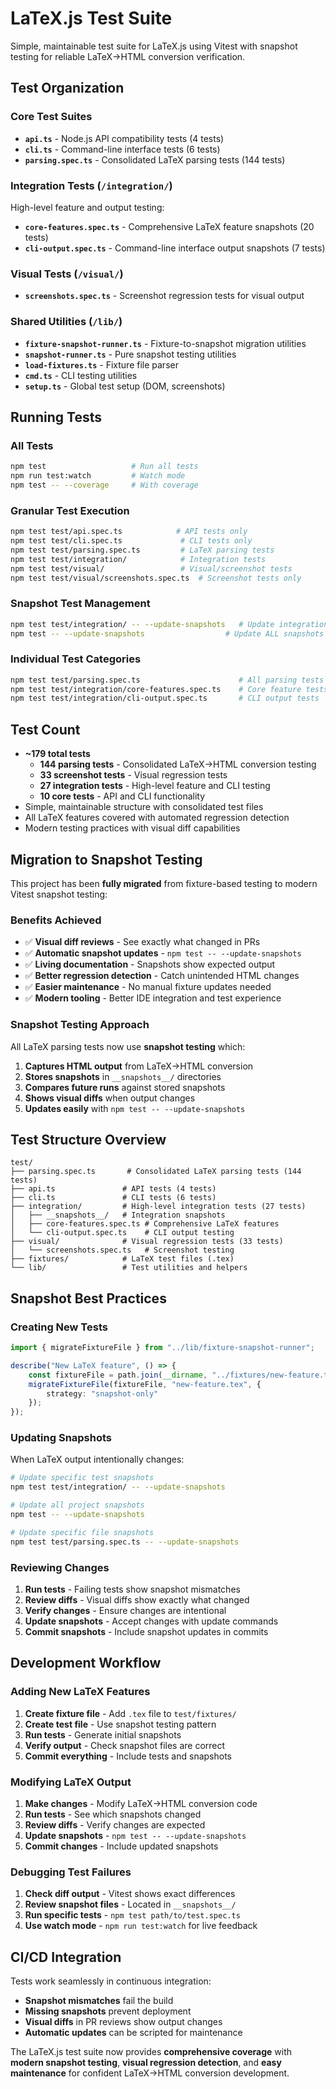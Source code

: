 # LaTeX.js Test Suite

Simple, maintainable test suite for LaTeX.js using Vitest with snapshot testing for reliable LaTeX→HTML conversion verification.

## Test Organization

### Core Test Suites
- **`api.ts`** - Node.js API compatibility tests (4 tests)
- **`cli.ts`** - Command-line interface tests (6 tests) 
- **`parsing.spec.ts`** - Consolidated LaTeX parsing tests (144 tests)

### Integration Tests (`/integration/`)
High-level feature and output testing:
- **`core-features.spec.ts`** - Comprehensive LaTeX feature snapshots (20 tests)
- **`cli-output.spec.ts`** - Command-line interface output snapshots (7 tests)

### Visual Tests (`/visual/`)
- **`screenshots.spec.ts`** - Screenshot regression tests for visual output

### Shared Utilities (`/lib/`)
- **`fixture-snapshot-runner.ts`** - Fixture-to-snapshot migration utilities
- **`snapshot-runner.ts`** - Pure snapshot testing utilities
- **`load-fixtures.ts`** - Fixture file parser
- **`cmd.ts`** - CLI testing utilities
- **`setup.ts`** - Global test setup (DOM, screenshots)

## Running Tests

### All Tests
```bash
npm test                   # Run all tests
npm run test:watch         # Watch mode
npm test -- --coverage     # With coverage
```

### Granular Test Execution
```bash
npm test test/api.spec.ts            # API tests only
npm test test/cli.spec.ts             # CLI tests only
npm test test/parsing.spec.ts         # LaTeX parsing tests
npm test test/integration/            # Integration tests
npm test test/visual/                 # Visual/screenshot tests
npm test test/visual/screenshots.spec.ts  # Screenshot tests only
```

### Snapshot Test Management
```bash
npm test test/integration/ -- --update-snapshots   # Update integration snapshots
npm test -- --update-snapshots                  # Update ALL snapshots in project
```

### Individual Test Categories
```bash
npm test test/parsing.spec.ts                      # All parsing tests
npm test test/integration/core-features.spec.ts    # Core feature tests
npm test test/integration/cli-output.spec.ts       # CLI output tests
```

## Test Count
- **~179 total tests**
  - **144 parsing tests** - Consolidated LaTeX→HTML conversion testing
  - **33 screenshot tests** - Visual regression tests  
  - **27 integration tests** - High-level feature and CLI testing
  - **10 core tests** - API and CLI functionality
- Simple, maintainable structure with consolidated test files
- All LaTeX features covered with automated regression detection
- Modern testing practices with visual diff capabilities

## Migration to Snapshot Testing

This project has been **fully migrated** from fixture-based testing to modern Vitest snapshot testing:

### Benefits Achieved
- ✅ **Visual diff reviews** - See exactly what changed in PRs
- ✅ **Automatic snapshot updates** - `npm test -- --update-snapshots`
- ✅ **Living documentation** - Snapshots show expected output
- ✅ **Better regression detection** - Catch unintended HTML changes
- ✅ **Easier maintenance** - No manual fixture updates needed
- ✅ **Modern tooling** - Better IDE integration and test experience

### Snapshot Testing Approach
All LaTeX parsing tests now use **snapshot testing** which:
1. **Captures HTML output** from LaTeX→HTML conversion
2. **Stores snapshots** in `__snapshots__/` directories
3. **Compares future runs** against stored snapshots  
4. **Shows visual diffs** when output changes
5. **Updates easily** with `npm test -- --update-snapshots`

## Test Structure Overview

```
test/
├── parsing.spec.ts       # Consolidated LaTeX parsing tests (144 tests)
├── api.ts               # API tests (4 tests)
├── cli.ts               # CLI tests (6 tests)
├── integration/         # High-level integration tests (27 tests)
│   ├── __snapshots__/   # Integration snapshots
│   ├── core-features.spec.ts # Comprehensive LaTeX features
│   └── cli-output.spec.ts    # CLI output testing
├── visual/              # Visual regression tests (33 tests)
│   └── screenshots.spec.ts   # Screenshot testing
├── fixtures/            # LaTeX test files (.tex)
└── lib/                 # Test utilities and helpers
```

## Snapshot Best Practices

### Creating New Tests
```typescript
import { migrateFixtureFile } from "../lib/fixture-snapshot-runner";

describe("New LaTeX feature", () => {
	const fixtureFile = path.join(__dirname, "../fixtures/new-feature.tex");
	migrateFixtureFile(fixtureFile, "new-feature.tex", {
		strategy: "snapshot-only"
	});
});
```

### Updating Snapshots
When LaTeX output intentionally changes:
```bash
# Update specific test snapshots
npm test test/integration/ -- --update-snapshots

# Update all project snapshots
npm test -- --update-snapshots

# Update specific file snapshots
npm test test/parsing.spec.ts -- --update-snapshots
```

### Reviewing Changes
1. **Run tests** - Failing tests show snapshot mismatches
2. **Review diffs** - Visual diffs show exactly what changed
3. **Verify changes** - Ensure changes are intentional
4. **Update snapshots** - Accept changes with update commands
5. **Commit snapshots** - Include snapshot updates in commits

## Development Workflow

### Adding New LaTeX Features
1. **Create fixture file** - Add `.tex` file to `test/fixtures/`
2. **Create test file** - Use snapshot testing pattern
3. **Run tests** - Generate initial snapshots
4. **Verify output** - Check snapshot files are correct
5. **Commit everything** - Include tests and snapshots

### Modifying LaTeX Output
1. **Make changes** - Modify LaTeX→HTML conversion code
2. **Run tests** - See which snapshots changed
3. **Review diffs** - Verify changes are expected
4. **Update snapshots** - `npm test -- --update-snapshots`
5. **Commit changes** - Include updated snapshots

### Debugging Test Failures
1. **Check diff output** - Vitest shows exact differences
2. **Review snapshot files** - Located in `__snapshots__/`
3. **Run specific tests** - `npm test path/to/test.spec.ts`
4. **Use watch mode** - `npm run test:watch` for live feedback

## CI/CD Integration

Tests work seamlessly in continuous integration:
- **Snapshot mismatches** fail the build
- **Missing snapshots** prevent deployment
- **Visual diffs** in PR reviews show output changes
- **Automatic updates** can be scripted for maintenance

The LaTeX.js test suite now provides **comprehensive coverage** with **modern snapshot testing**, **visual regression detection**, and **easy maintenance** for confident LaTeX→HTML conversion development.
